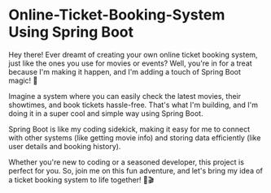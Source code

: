 # Online-Ticket-Booking-System Using Spring Boot

Hey there! Ever dreamt of creating your own online ticket booking system, just like the ones you use for movies or events? Well, you're in for a treat because I'm making it happen, and I'm adding a touch of Spring Boot magic! 🎉

Imagine a system where you can easily check the latest movies, their showtimes, and book tickets hassle-free. That's what I'm building, and I'm doing it in a super cool and simple way using Spring Boot.

Spring Boot is like my coding sidekick, making it easy for me to connect with other systems (like getting movie info) and storing data efficiently (like user details and booking history).

Whether you're new to coding or a seasoned developer, this project is perfect for you. So, join me on this fun adventure, and let's bring my idea of a ticket booking system to life together! 🚀🎬
